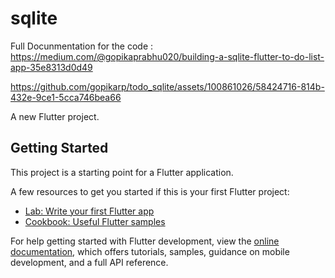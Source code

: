 # sqlite

Full Docunmentation for the code : https://medium.com/@gopikaprabhu020/building-a-sqlite-flutter-to-do-list-app-35e8313d0d49


https://github.com/gopikarp/todo_sqlite/assets/100861026/58424716-814b-432e-9ce1-5cca746bea66



A new Flutter project.

## Getting Started

This project is a starting point for a Flutter application.

A few resources to get you started if this is your first Flutter project:

- [Lab: Write your first Flutter app](https://docs.flutter.dev/get-started/codelab)
- [Cookbook: Useful Flutter samples](https://docs.flutter.dev/cookbook)

For help getting started with Flutter development, view the
[online documentation](https://docs.flutter.dev/), which offers tutorials,
samples, guidance on mobile development, and a full API reference.

